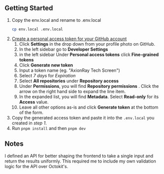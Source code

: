 ## Getting Started

1. Copy the env.local and rename to .env.local 
   ```bash
   cp env.local .env.local
   ```
1. [Create a personal access token for your GitHub account](https://docs.github.com/en/authentication/keeping-your-account-and-data-secure/managing-your-personal-access-tokens#creating-a-fine-grained-personal-access-token)
   1. Click **Settings** in the drop down from your profile
      photo on GitHub.
   2. In the left sidebar go to **Developer Settings**
   3. in the left sidebar Under **Personal access tokens**
      click **Fine-grained tokens**
   4. Click **Generate new token**
   5. Input a token name (eg. "AxionRay Tech Screen")
   6. Select *7 days* for *Expiration*
   7. Select **All repositories** under **Repository access**
   8. Under **Permissions**, you will find **Repository permissions** 
      . Click the arrow on the right hand side to expand the line item.
   9. In the expanded list, you will find **Metadata**.
      Select **Read-only** for its **Access** value.
   10. Leave all other options as-is and click **Generate token** at the bottom of the form.
1. Copy the generated access token and paste it into the `.env.local`
   you created in *step 1*.
1. Run `pnpm install` and then `pnpm dev`

## Notes
I defined an API for better shaping the frontend to take a
single input and return the results uniformly. This required
me to include my own validation logic for the API over
Octokit's.